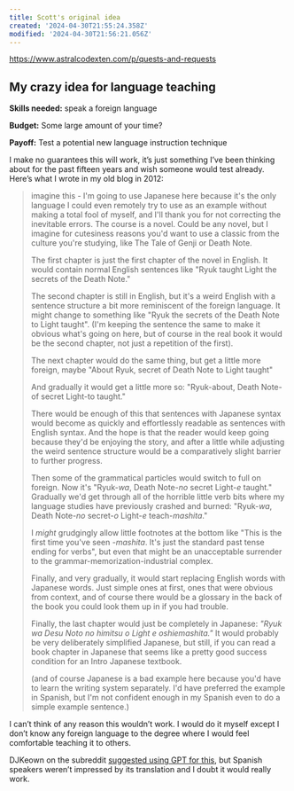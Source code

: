 ```yaml
---
title: Scott's original idea
created: '2024-04-30T21:55:24.358Z'
modified: '2024-04-30T21:56:21.056Z'
---
```


<https://www.astralcodexten.com/p/quests-and-requests>

## My crazy idea for language teaching

**Skills needed:** speak a foreign language

**Budget:** Some large amount of your time?

**Payoff:** Test a potential new language instruction technique

I make no guarantees this will work, it’s just something I’ve been thinking about for the past fifteen years and wish someone would test already. Here’s what I wrote in my old blog in 2012:

> imagine this - I'm going to use Japanese here because it's the only language I could even remotely try to use as an example without making a total fool of myself, and I'll thank you for not correcting the inevitable errors. The course is a novel. Could be any novel, but I imagine for cutesiness reasons you'd want to use a classic from the culture you're studying, like The Tale of Genji or Death Note.
>
>
> The first chapter is just the first chapter of the novel in English. It would contain normal English sentences like "Ryuk taught Light the secrets of the Death Note."
>
> The second chapter is still in English, but it's a weird English with a sentence structure a bit more reminiscent of the foreign language. It might change to something like "Ryuk the secrets of the Death Note to Light taught". (I'm keeping the sentence the same to make it obvious what's going on here, but of course in the real book it would be the second chapter, not just a repetition of the first).
>
> The next chapter would do the same thing, but get a little more foreign, maybe "About Ryuk, secret of Death Note to Light taught"
>
> And gradually it would get a little more so: "Ryuk-about, Death Note-of secret Light-to taught."
>
> There would be enough of this that sentences with Japanese syntax would become as quickly and effortlessly readable as sentences with English syntax. And the hope is that the reader would keep going because they'd be enjoying the story, and after a little while adjusting the weird sentence structure would be a comparatively slight barrier to further progress.
>
> Then some of the grammatical particles would switch to full on foreign. Now it's "Ryuk-*wa*, Death Note-*no* secret Light-*e* taught." Gradually we'd get through all of the horrible little verb bits where my language studies have previously crashed and burned: "Ryuk-*wa*, Death Note-*no* secret-*o* Light-*e* teach-*mashita*."
>
> I *might* grudgingly allow little footnotes at the bottom like "This is the first time you've seen *-mashita*. It's just the standard past tense ending for verbs", but even that might be an unacceptable surrender to the grammar-memorization-industrial complex.
>
> Finally, and very gradually, it would start replacing English words with Japanese words. Just simple ones at first, ones that were obvious from context, and of course there would be a glossary in the back of the book you could look them up in if you had trouble.
>
> Finally, the last chapter would just be completely in Japanese: *"Ryuk wa Desu Noto no himitsu o Light e oshiemashita."* It would probably be very deliberately simplified Japanese, but still, if you can read a book chapter in Japanese that seems like a pretty good success condition for an Intro Japanese textbook.
>
> (and of course Japanese is a bad example here because you'd have to learn the writing system separately. I'd have preferred the example in Spanish, but I'm not confident enough in my Spanish even to do a simple example sentence.)
>

I can’t think of any reason this wouldn’t work. I would do it myself except I don’t know any foreign language to the degree where I would feel comfortable teaching it to others.

DJKeown on the subreddit [suggested using GPT for this](https://www.reddit.com/r/slatestarcodex/comments/158p4oy/scotts_old_old_language_learning_idea_and_gpt4/), but Spanish speakers weren’t impressed by its translation and I doubt it would really work.
